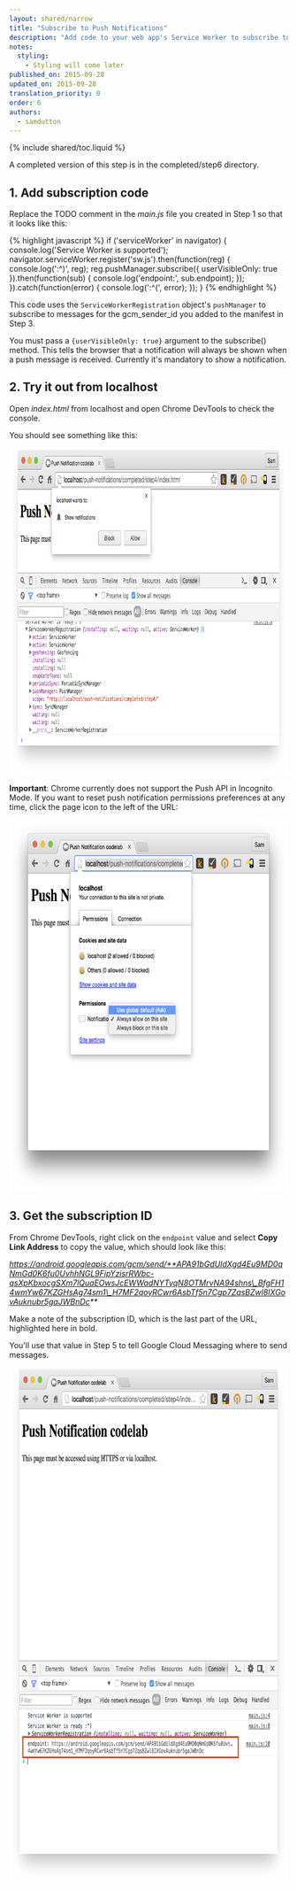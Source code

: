 ```yaml
---
layout: shared/narrow
title: "Subscribe to Push Notifications"
description: "Add code to your web app's Service Worker to subscribe to Push Notifications"
notes:
  styling:
    - Styling will come later
published_on: 2015-09-28
updated_on: 2015-09-28
translation_priority: 0
order: 6
authors:
  - samdutton
---
```


{% include shared/toc.liquid %}

A completed version of this step is in the completed/step6 directory.

## 1. Add subscription code

Replace the TODO comment in the _main.js_ file you created in Step 1 so that it looks like this:

{% highlight javascript %}
if ('serviceWorker' in navigator) {
    console.log('Service Worker is supported');
    navigator.serviceWorker.register('sw.js').then(function(reg) {
        console.log(':^)', reg);
        reg.pushManager.subscribe({
            userVisibleOnly: true
        }).then(function(sub) {
            console.log('endpoint:', sub.endpoint);
        });
    }).catch(function(error) {
        console.log(':^(', error);
    });
}
{% endhighlight %}

This code uses the `ServiceWorkerRegistration` object's `pushManager` to subscribe to  messages for the gcm\_sender\_id you added to the manifest in Step 3.

You must pass a `{userVisibleOnly: true}` argument to the subscribe() method. This tells the browser that a notification will always be shown when a push message is received. Currently it's mandatory to show a notification.

## 2. Try it out from localhost

Open _index.html_ from localhost and open Chrome DevTools to check the console.

You should see something like this:

<img src="images/image13.png" width="888" height="590" alt="Web page screenshot: permissions dialog for Push Notifications" />

**Important**: Chrome currently does not support the Push API in Incognito Mode.
If you want to reset push notification permissions preferences at any time,
click the page icon to the left of the URL:

<img src="images/image14.png" width="713" height="672"  alt="Web page screenshot: Push notifications permissions setting dialog" />

## 3. Get the subscription ID

From Chrome DevTools, right click on the `endpoint` value and select **Copy Link Address** to copy the value, which should look like this:

_https://android.googleapis.com/gcm/send/**APA91bGdUldXgd4Eu9MD0qNmGd0K6fu0UvhhNGL9FipYzisrRWbc-qsXpKbxocgSXm7lQuaEOwsJcEWWadNYTyqN8OTMrvNA94shns\_BfgFH14wmYw67KZGHsAg74sm1\_H7MF2qoyRCwr6AsbTf5n7Cgp7ZqsBZwl8IXGovAuknubr5gaJWBnDc**_

Make a note of the subscription ID, which is the last part of the URL,
highlighted here in bold.

You'll use that value in Step 5 to tell Google Cloud Messaging where to send
messages.

<img src="images/image15.png" width="774" height="932" alt="Web page screenshot: Chrome DevTools console showing Push Notifications endpoint value" />
